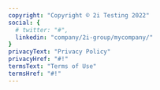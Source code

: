 ```yaml
---
copyright: "Copyright © 2i Testing 2022"
social: {
  # twitter: "#",
  linkedin: "company/2i-group/mycompany/"
}
privacyText: "Privacy Policy"
privacyHref: "#!"
termsText: "Terms of Use"
termsHref: "#!"
---
```

